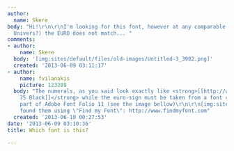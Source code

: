 ```yaml
---
author:
  name: Skere
body: "Hi!\r\n\r\nI'm looking for this font, however at any comparable font (Linotype
  Univers?) the EURO does not match... "
comments:
- author:
    name: Skere
  body: '[img:sites/default/files/old-images/Untitled-3_3982.png]'
  created: '2013-06-09 03:11:17'
- author:
    name: fvilanakis
    picture: 123289
  body: "The numerals, as you said look exactly like <strong>[[http://www.findmyfont.com/index.php/fonts/font-preview?fset=Adobe&ffam=Univers%20-%2075%20Black%20Bold&fid=fda9f17e4245599613bd29c97f657b59&fsize=60&text=1%2C50&fit=1|Univers
    75 Black]]</strong> while the euro-sign must be taken from a font called <strong>EuroSansStd-Bold</strong>,
    part of Adobe Font Folio 11 (see the image bellow)\r\n\r\n[img:sites/default/files/old-images/EuroSandStd-euro_6394.jpg]\r\n------------------\r\nI
    found them using \"Find my Font\": http://www.findmyfont.com"
  created: '2013-06-10 00:27:53'
date: '2013-06-09 03:10:36'
title: Which font is this?

---
```

